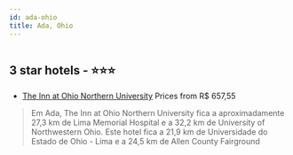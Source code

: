 ```yaml
---
id: ada-ohio
title: Ada, Ohio
---
```


<center><img src="https://i.travelapi.com/hotels/65000000/64600000/64599100/64599043/e3e9718a_z.jpg" alt="" /></center>


##  3 star hotels - ⭐️⭐️⭐️

-    [The Inn at Ohio Northern University](https://www.hurb.com/br/aud/https://www.hurb.com/br/hotels/ada/the-inn-at-ohio-northern-university-HT-KCDL?cmp=18055) Prices from R$ 657,55
   > Em Ada, The Inn at Ohio Northern University fica a aproximadamente 27,3 km de Lima Memorial Hospital e a 32,2 km de University of Northwestern Ohio.  Este hotel fica a 21,9 km de Universidade do Estado de Ohio - Lima e a 24,5 km de Allen County Fairground
